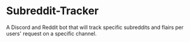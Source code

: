 # Subreddit-Tracker
A Discord and Reddit bot that will track specific subreddits and flairs per users' request on a specific channel.
